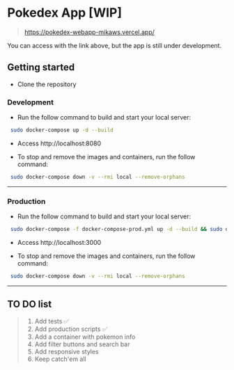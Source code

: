 # Pokedex App [WIP]

> https://pokedex-webapp-mikaws.vercel.app/


You can access with the link above, but the app is still under development.


## Getting started

- Clone the repository

### Development

- Run the follow command to build and start your local server:
```bash
 sudo docker-compose up -d --build
```
- Access http://localhost:8080

- To stop and remove the images and containers, run the follow command:
```bash
 sudo docker-compose down -v --rmi local --remove-orphans
```

---

### Production

- Run the follow command to build and start your local server:
```bash
 sudo docker-compose -f docker-compose-prod.yml up -d --build && sudo docker image prune -f
```
- Access http://localhost:3000

- To stop and remove the images and containers, run the follow command:
```bash
 sudo docker-compose down -v --rmi local --remove-orphans
```

---
## TO DO list

> 1. Add tests ✅
> 2. Add production scripts ✅
> 3. Add a container with pokemon info
> 4. Add filter buttons and search bar
> 5. Add responsive styles
> 6. Keep catch'em all
